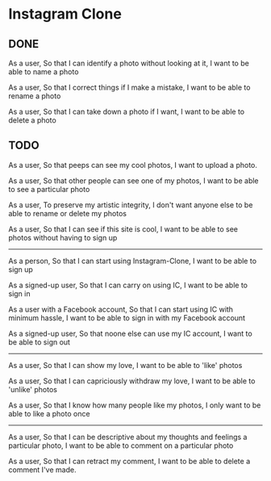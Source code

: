 # Instagram Clone

## DONE
As a user,
So that I can identify a photo without looking at it,
I want to be able to name a photo

As a user,
So that I correct things if I make a mistake,
I want to be able to rename a photo

As a user,
So that I can take down a photo if I want,
I want to be able to delete a photo

## TODO

As a user,
So that peeps can see my cool photos,
I want to upload a photo.

As a user,
So that other people can see one of my photos,
I want to be able to see a particular photo

As a user,
To preserve my artistic integrity,
I don't want anyone else to be able to rename or delete my photos

As a user,
So that I can see if this site is cool,
I want to be able to see photos without having to sign up


---

As a person,
So that I can start using Instagram-Clone,
I want to be able to sign up

As a signed-up user,
So that I can carry on using IC,
I want to be able to sign in

As a user with a Facebook account,
So that I can start using IC with minimum hassle,
I want to be able to sign in with my Facebook account

As a signed-up user,
So that noone else can use my IC account,
I want to be able to sign out

---

As a user,
So that I can show my love,
I want to be able to 'like' photos

As a user,
So that I can capriciously withdraw my love,
I want to be able to 'unlike' photos

As a user,
So that I know how many people like my photos,
I only want to be able to like a photo once

---

As a user,
So that I can be descriptive about my thoughts and feelings a particular photo,
I want to be able to comment on a particular photo

As a user,
So that I can retract my comment,
I want to be able to delete a comment I've made.
